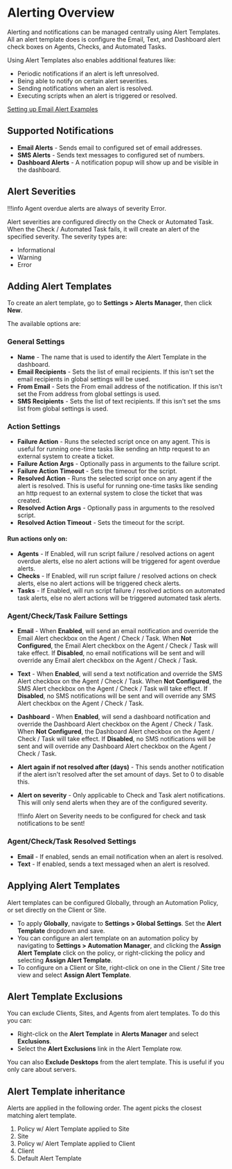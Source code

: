 # Alerting Overview

Alerting and notifications can be managed centrally using Alert Templates. All an alert template does is configure the Email, Text, and Dashboard alert check boxes on Agents, Checks, and Automated Tasks.

Using Alert Templates also enables additional features like:

- Periodic notifications if an alert is left unresolved.
- Being able to notify on certain alert severities.
- Sending notifications when an alert is resolved.
- Executing scripts when an alert is triggered or resolved.

[Setting up Email Alert Examples](email_alert.md)
## Supported Notifications

- **Email Alerts** - Sends email to configured set of email addresses.
- **SMS Alerts** - Sends text messages to configured set of numbers.
- **Dashboard Alerts** - A notification popup will show up and be visible in the dashboard.

## Alert Severities

!!!info
    Agent overdue alerts are always of severity Error.

Alert severities are configured directly on the Check or Automated Task. When the Check / Automated Task fails, it will create an alert of the specified severity. The severity types are:

- Informational
- Warning
- Error

## Adding Alert Templates

To create an alert template, go to **Settings > Alerts Manager**, then click **New**.

The available options are:

### General Settings

- **Name** - The name that is used to identify the Alert Template in the dashboard.
- **Email Recipients** - Sets the list of email recipients. If this isn't set the email recipients in global settings will be used.
- **From Email** - Sets the From email address of the notification. If this isn't set the From address from global settings is used.
- **SMS Recipients** - Sets the list of text recipients. If this isn't set the sms list from global settings is used.

### Action Settings

- **Failure Action** - Runs the selected script once on any agent. This is useful for running one-time tasks like sending an http request to an external system to create a ticket.
- **Failure Action Args** - Optionally pass in arguments to the failure script.
- **Failure Action Timeout** - Sets the timeout for the script.
- **Resolved Action** - Runs the selected script once on any agent if the alert is resolved. This is useful for running one-time tasks like sending an http request to an external system to close the ticket that was created.
- **Resolved Action Args** - Optionally pass in arguments to the resolved script.
- **Resolved Action Timeout** - Sets the timeout for the script.

#### Run actions only on:
- **Agents** - If Enabled, will run script failure / resolved actions on agent overdue alerts, else no alert actions will be triggered for agent overdue alerts.
- **Checks** - If Enabled, will run script failure / resolved actions on check alerts, else no alert actions will be triggered check alerts.
- **Tasks** - If Enabled, will run script failure / resolved actions on automated task alerts, else no alert actions will be triggered automated task alerts.


### Agent/Check/Task Failure Settings

- **Email** - When **Enabled**, will send an email notification and override the Email Alert checkbox on the Agent / Check / Task. When **Not Configured**, the Email Alert checkbox on the Agent / Check / Task will take effect. If **Disabled**, no email notifications will be sent and will override any Email alert checkbox on the Agent / Check / Task.
- **Text** - When **Enabled**, will send a text notification and override the SMS Alert checkbox on the Agent / Check / Task. When **Not Configured**, the SMS Alert checkbox on the Agent / Check / Task will take effect. If **Disabled**, no SMS notifications will be sent and will override any SMS Alert checkbox on the Agent / Check / Task.
- **Dashboard** - When **Enabled**, will send a dashboard notification and override the Dashboard Alert checkbox on the Agent / Check / Task. When **Not Configured**, the Dashboard Alert checkbox on the Agent / Check / Task will take effect. If **Disabled**, no SMS notifications will be sent and will override any Dashboard Alert checkbox on the Agent / Check / Task.
- **Alert again if not resolved after (days)** - This sends another notification if the alert isn't resolved after the set amount of days. Set to 0 to disable this.
- **Alert on severity** - Only applicable to Check and Task alert notifications. This will only send alerts when they are of the configured severity.

    !!!info
        Alert on Severity needs to be configured for check and task notifications to be sent!

### Agent/Check/Task Resolved Settings

- **Email** - If enabled, sends an email notification when an alert is resolved.
- **Text** - If enabled, sends a text messaged when an alert is resolved.

## Applying Alert Templates

Alert templates can be configured Globally, through an Automation Policy, or set directly on the Client or Site.

- To apply **Globally**, navigate to **Settings > Global Settings**. Set the **Alert Template** dropdown and save.
- You can configure an alert template on an automation policy by navigating to **Settings > Automation Manager**, and clicking the **Assign Alert Template** click on the policy, or right-clicking the policy and selecting **Assign Alert Template**.
- To configure on a Client or Site, right-click on one in the Client / Site tree view and select **Assign Alert Template**.

## Alert Template Exclusions

You can exclude Clients, Sites, and Agents from alert templates. To do this you can:

- Right-click on the **Alert Template** in **Alerts Manager** and select **Exclusions**.
- Select the **Alert Exclusions** link in the Alert Template row.

You can also **Exclude Desktops** from the alert template. This is useful if you only care about servers.

## Alert Template inheritance

Alerts are applied in the following order. The agent picks the closest matching alert template.

1. Policy w/ Alert Template applied to Site
2. Site
3. Policy w/ Alert Template applied to Client
4. Client
5. Default Alert Template
